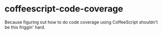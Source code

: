 coffeescript-code-coverage
==========================

Because figuring out how to do code coverage using CoffeeScript shouldn't be this friggin' hard. 
